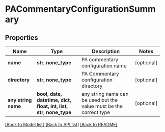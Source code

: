 # PACommentaryConfigurationSummary


## Properties
Name | Type | Description | Notes
------------ | ------------- | ------------- | -------------
**name** | **str, none_type** | PA commentary configuration name | [optional] 
**directory** | **str, none_type** | PA Commentary configuration directory | [optional] 
**any string name** | **bool, date, datetime, dict, float, int, list, str, none_type** | any string name can be used but the value must be the correct type | [optional]

[[Back to Model list]](../README.md#documentation-for-models) [[Back to API list]](../README.md#documentation-for-api-endpoints) [[Back to README]](../README.md)


